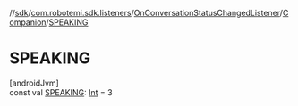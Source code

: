 //[sdk](../../../../index.md)/[com.robotemi.sdk.listeners](../../index.md)/[OnConversationStatusChangedListener](../index.md)/[Companion](index.md)/[SPEAKING](-s-p-e-a-k-i-n-g.md)

# SPEAKING

[androidJvm]\
const val [SPEAKING](-s-p-e-a-k-i-n-g.md): [Int](https://kotlinlang.org/api/latest/jvm/stdlib/kotlin/-int/index.html) = 3
